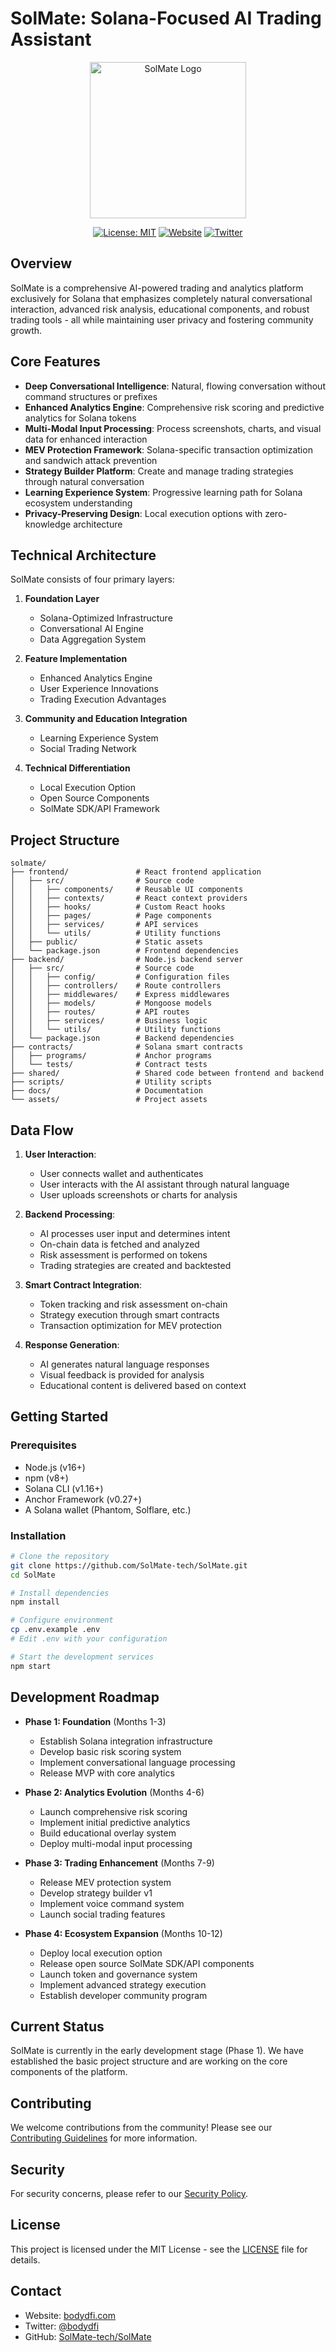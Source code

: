# SolMate: Solana-Focused AI Trading Assistant

<div align="center">
  <img src="assets/logos/solmate_logo.svg" alt="SolMate Logo" width="250">
  
  [![License: MIT](https://img.shields.io/badge/License-MIT-blue.svg)](https://opensource.org/licenses/MIT)
  [![Website](https://img.shields.io/badge/Website-bodydfi.com-blue)](https://bodydfi.com)
  [![Twitter](https://img.shields.io/badge/Twitter-@bodydfi-blue)](https://x.com/bodydfi)
</div>

## Overview

SolMate is a comprehensive AI-powered trading and analytics platform exclusively for Solana that emphasizes completely natural conversational interaction, advanced risk analysis, educational components, and robust trading tools - all while maintaining user privacy and fostering community growth.

## Core Features

- **Deep Conversational Intelligence**: Natural, flowing conversation without command structures or prefixes
- **Enhanced Analytics Engine**: Comprehensive risk scoring and predictive analytics for Solana tokens
- **Multi-Modal Input Processing**: Process screenshots, charts, and visual data for enhanced interaction
- **MEV Protection Framework**: Solana-specific transaction optimization and sandwich attack prevention
- **Strategy Builder Platform**: Create and manage trading strategies through natural conversation
- **Learning Experience System**: Progressive learning path for Solana ecosystem understanding
- **Privacy-Preserving Design**: Local execution options with zero-knowledge architecture

## Technical Architecture

SolMate consists of four primary layers:

1. **Foundation Layer**
   - Solana-Optimized Infrastructure
   - Conversational AI Engine
   - Data Aggregation System

2. **Feature Implementation**
   - Enhanced Analytics Engine
   - User Experience Innovations
   - Trading Execution Advantages

3. **Community and Education Integration**
   - Learning Experience System
   - Social Trading Network

4. **Technical Differentiation**
   - Local Execution Option
   - Open Source Components
   - SolMate SDK/API Framework

## Project Structure

```
solmate/
├── frontend/               # React frontend application
│   ├── src/                # Source code
│   │   ├── components/     # Reusable UI components
│   │   ├── contexts/       # React context providers
│   │   ├── hooks/          # Custom React hooks
│   │   ├── pages/          # Page components
│   │   ├── services/       # API services
│   │   └── utils/          # Utility functions
│   ├── public/             # Static assets
│   └── package.json        # Frontend dependencies
├── backend/                # Node.js backend server
│   ├── src/                # Source code
│   │   ├── config/         # Configuration files
│   │   ├── controllers/    # Route controllers
│   │   ├── middlewares/    # Express middlewares
│   │   ├── models/         # Mongoose models
│   │   ├── routes/         # API routes
│   │   ├── services/       # Business logic
│   │   └── utils/          # Utility functions
│   └── package.json        # Backend dependencies
├── contracts/              # Solana smart contracts
│   ├── programs/           # Anchor programs
│   └── tests/              # Contract tests
├── shared/                 # Shared code between frontend and backend
├── scripts/                # Utility scripts
├── docs/                   # Documentation
└── assets/                 # Project assets
```

## Data Flow

1. **User Interaction**:
   - User connects wallet and authenticates
   - User interacts with the AI assistant through natural language
   - User uploads screenshots or charts for analysis

2. **Backend Processing**:
   - AI processes user input and determines intent
   - On-chain data is fetched and analyzed
   - Risk assessment is performed on tokens
   - Trading strategies are created and backtested

3. **Smart Contract Integration**:
   - Token tracking and risk assessment on-chain
   - Strategy execution through smart contracts
   - Transaction optimization for MEV protection

4. **Response Generation**:
   - AI generates natural language responses
   - Visual feedback is provided for analysis
   - Educational content is delivered based on context

## Getting Started

### Prerequisites

- Node.js (v16+)
- npm (v8+)
- Solana CLI (v1.16+)
- Anchor Framework (v0.27+)
- A Solana wallet (Phantom, Solflare, etc.)

### Installation

```bash
# Clone the repository
git clone https://github.com/SolMate-tech/SolMate.git
cd SolMate

# Install dependencies
npm install

# Configure environment
cp .env.example .env
# Edit .env with your configuration

# Start the development services
npm start
```

## Development Roadmap

- **Phase 1: Foundation** (Months 1-3)
  - Establish Solana integration infrastructure
  - Develop basic risk scoring system
  - Implement conversational language processing
  - Release MVP with core analytics

- **Phase 2: Analytics Evolution** (Months 4-6)
  - Launch comprehensive risk scoring
  - Implement initial predictive analytics
  - Build educational overlay system
  - Deploy multi-modal input processing

- **Phase 3: Trading Enhancement** (Months 7-9)
  - Release MEV protection system
  - Develop strategy builder v1
  - Implement voice command system
  - Launch social trading features

- **Phase 4: Ecosystem Expansion** (Months 10-12)
  - Deploy local execution option
  - Release open source SolMate SDK/API components
  - Launch token and governance system
  - Implement advanced strategy execution
  - Establish developer community program

## Current Status

SolMate is currently in the early development stage (Phase 1). We have established the basic project structure and are working on the core components of the platform.

## Contributing

We welcome contributions from the community! Please see our [Contributing Guidelines](CONTRIBUTING.md) for more information.

## Security

For security concerns, please refer to our [Security Policy](SECURITY.md).

## License

This project is licensed under the MIT License - see the [LICENSE](LICENSE) file for details.

## Contact

- Website: [bodydfi.com](https://bodydfi.com)
- Twitter: [@bodydfi](https://x.com/bodydfi)
- GitHub: [SolMate-tech/SolMate](https://github.com/SolMate-tech/SolMate)
